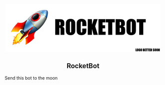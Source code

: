 <p align="center">
    <img src="logo.png">
</p>

<h2 align="center">RocketBot</h2>
Send this bot to the moon
